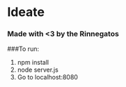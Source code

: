 # Ideate
### Made with <3 by the Rinnegatos

###To run:
1. npm install
2. node server.js 
3. Go to localhost:8080